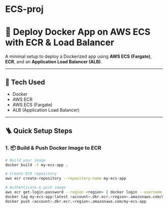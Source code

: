 # ECS-proj
# 🚀 Deploy Docker App on AWS ECS with ECR & Load Balancer

A minimal setup to deploy a Dockerized app using **AWS ECS (Fargate)**, **ECR**, and an **Application Load Balancer (ALB)**.

---

## 🧰 Tech Used

- Docker
- AWS ECR
- AWS ECS (Fargate)
- ALB (Application Load Balancer)

---

## 🪜 Quick Setup Steps

### 1. 📦 Build & Push Docker Image to ECR

```bash
# Build your image
docker build -t my-ecs-app .

# Create ECR repository
aws ecr create-repository --repository-name my-ecs-app

# Authenticate & push image
aws ecr get-login-password --region <region> | docker login --username AWS --password-stdin <account>.dkr.ecr.<region>.amazonaws.com
docker tag my-ecs-app:latest <account>.dkr.ecr.<region>.amazonaws.com/my-ecs-app
docker push <account>.dkr.ecr.<region>.amazonaws.com/my-ecs-app
